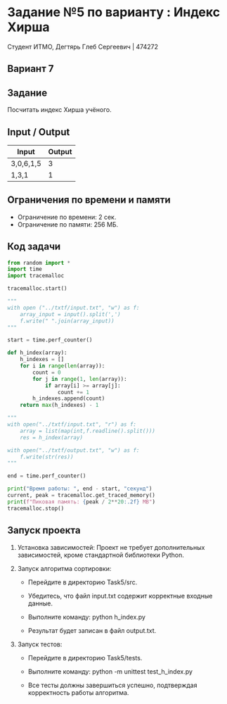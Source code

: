 # Задание №5 по варианту : Индекс Хирша
Студент ИТМО, Дегтярь Глеб Сергеевич | 474272

## Вариант 7

## Задание
Посчитать индекс Хирша учёного. 

## Input / Output

| Input              | Output      |
|--------------------|-------------|
| 3,0,6,1,5 | 3 |
| 1,3,1 | 1 |           |

## Ограничения по времени и памяти

- Ограничение по времени: 2 сек.
- Ограничение по памяти: 256 МБ.

## Код задачи

```python
from random import *
import time
import tracemalloc

tracemalloc.start()

"""
with open ("../txtf/input.txt", "w") as f:
    array_input = input().split(',')
    f.write(" ".join(array_input))
"""

start = time.perf_counter()

def h_index(array):
    h_indexes = []
    for i in range(len(array)):
        count = 0
        for j in range(1, len(array)):
            if array[i] >= array[j]:
                count += 1
        h_indexes.append(count)
    return max(h_indexes) - 1

"""
with open("../txtf/input.txt", "r") as f:
    array = list(map(int,f.readline().split()))
    res = h_index(array)

with open("../txtf/output.txt", "w") as f:
    f.write(str(res))
"""

end = time.perf_counter()

print("Время работы: ", end - start, "секунд")
current, peak = tracemalloc.get_traced_memory()
print(f"Пиковая память: {peak / 2**20:.2f} MB")
tracemalloc.stop()
```

## Запуск проекта

1. Установка зависимостей: Проект не требует дополнительных зависимостей, кроме стандартной библиотеки Python.

2. Запуск алгоритма сортировки:

   - Перейдите в директорию Task5/src.
   - Убедитесь, что файл input.txt содержит корректные входные данные. 
   - Выполните команду:
          python h_index.py 
     
   - Результат будет записан в файл output.txt.

3. Запуск тестов:

   - Перейдите в директорию Task5/tests.
   - Выполните команду:
          python -m unittest test_h_index.py
     
   - Все тесты должны завершиться успешно, подтверждая корректность работы алгоритма.
